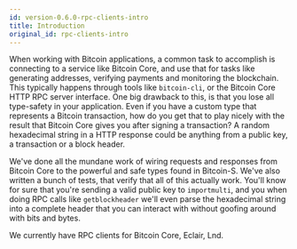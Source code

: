 ```yaml
---
id: version-0.6.0-rpc-clients-intro
title: Introduction
original_id: rpc-clients-intro
---
```


When working with Bitcoin applications, a common task to
accomplish is connecting to a service like Bitcoin Core,
and use that for tasks like generating addresses,
verifying payments and
monitoring the blockchain. This typically happens through
tools like `bitcoin-cli`, or the Bitcoin Core HTTP RPC
server interface. One big drawback to this, is that you
lose all type-safety in your application. Even if you
have a custom type that represents a Bitcoin transaction,
how do you get that to play nicely with the result that
Bitcoin Core gives you after signing a transaction? A
random hexadecimal string in a HTTP response could be
anything from a public key, a transaction or a block
header.

We've done all the mundane work of wiring requests and
responses from Bitcoin Core to the powerful and safe types
found in Bitcoin-S. We've also written a bunch of tests,
that verify that all of this actually work.
You'll know for sure that you're sending
a valid public key to `importmulti`, and you when doing
RPC calls like `getblockheader` we'll even parse the
hexadecimal string into a complete header that you can
interact with without goofing around with bits and bytes.

We currently have RPC clients for Bitcoin Core, Eclair, Lnd.
